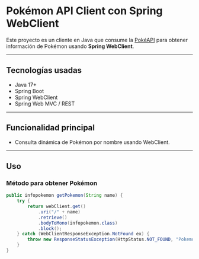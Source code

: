 # Pokémon API Client con Spring WebClient

Este proyecto es un cliente en Java que consume la [PokéAPI](https://pokeapi.co/) para obtener información de Pokémon usando **Spring WebClient**. 

---

## Tecnologías usadas

- Java 17+
- Spring Boot 
- Spring WebClient
- Spring Web MVC / REST

---

## Funcionalidad principal

- Consulta dinámica de Pokémon por nombre usando WebClient.

---

## Uso

### Método para obtener Pokémon

```java
public infopokemon getPokemon(String name) {
    try {
        return webClient.get()
            .uri("/" + name)
            .retrieve()
            .bodyToMono(infopokemon.class)
            .block();
    } catch (WebClientResponseException.NotFound ex) {
        throw new ResponseStatusException(HttpStatus.NOT_FOUND, "Pokemon no encontrado");
    }
}
